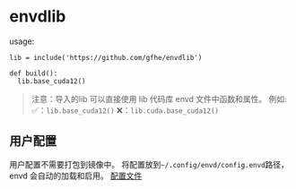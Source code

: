 # envdlib 

usage:

```envd
lib = include('https://github.com/gfhe/envdlib')

def build():
  lib.base_cuda12()
```

> 注意：导入的lib 可以直接使用 lib 代码库 envd 文件中函数和属性。
> 例如:
> ✅：`lib.base_cuda12()`
> ❌：`lib.cuda.base_cuda12()`


## 用户配置

用户配置不需要打包到镜像中。
将配置放到`~/.config/envd/config.envd`路径，envd 会自动的加载和启用。
[配置文件](./config.envd)